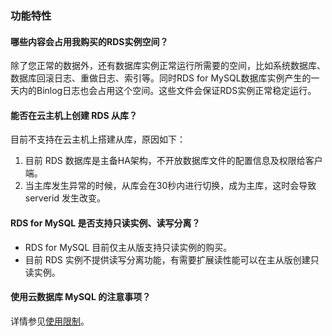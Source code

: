 ### 功能特性

#### 哪些内容会占用我购买的RDS实例空间？

除了您正常的数据外，还有数据库实例正常运行所需要的空间，比如系统数据库、数据库回滚日志、重做日志、索引等。同时RDS for MySQL数据库实例产生的一天内的Binlog日志也会占用这个空间。这些文件会保证RDS实例正常稳定运行。

#### 能否在云主机上创建 RDS 从库？

目前不支持在云主机上搭建从库，原因如下：

1. 目前 RDS 数据库是主备HA架构，不开放数据库文件的配置信息及权限给客户端。
2. 当主库发生异常的时候，从库会在30秒内进行切换，成为主库，这时会导致 serverid 发生改变。

#### RDS for MySQL 是否支持只读实例、读写分离？

- RDS for MySQL 目前仅主从版支持只读实例的购买。
- 目前 RDS 实例不提供读写分离功能，有需要扩展读性能可以在主从版创建只读实例。

#### 使用云数据库 MySQL 的注意事项？

详情参见[使用限制](http://wiki-private.capitalonline.net:8090/pages/viewpage.action?pageId=75826713)。
